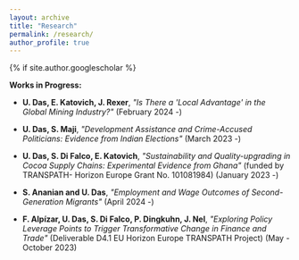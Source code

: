 ```yaml
---
layout: archive
title: "Research"
permalink: /research/
author_profile: true
---
```


{% if site.author.googlescholar %}
<div class="wordwrap">
  <strong>Works in Progress:</strong>
</div>

- **U. Das, E. Katovich, J. Rexer**, _"Is There a 'Local Advantage' in the Global Mining Industry?"_ (February 2024 -)

- **U. Das, S. Maji**, _"Development Assistance and Crime-Accused Politicians: Evidence from Indian Elections"_ (March 2023 -)

- **U. Das, S. Di Falco, E. Katovich**, _"Sustainability and Quality-upgrading in Cocoa Supply Chains: Experimental Evidence from Ghana"_ (funded by TRANSPATH- Horizon Europe Grant No. 101081984) (January 2023 -)

- **S. Ananian and U. Das**, _"Employment and Wage Outcomes of Second-Generation Migrants"_ (April 2024 -)

<!-- Uncomment the entry below if you want to include it -->
<!-- - **U. Das**, _"Impact of CCTs on Female Education and Labour Market Outcomes: Evidence from Kanyashree Prakalpa of West Bengal, India"_ (October 2023 -) -->

- **F. Alpízar, U. Das, S. Di Falco, P. Dingkuhn, J. Nel**, _"Exploring Policy Leverage Points to Trigger Transformative Change in Finance and Trade"_ (Deliverable D4.1 EU Horizon Europe TRANSPATH Project) (May - October 2023)

